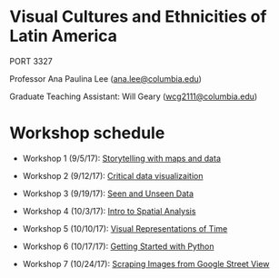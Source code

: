 # Visual Cultures and Ethnicities of Latin America

PORT 3327

Professor Ana Paulina Lee (ana.lee@columbia.edu)

Graduate Teaching Assistant: Will Geary (wcg2111@columbia.edu)

# Workshop schedule

- Workshop 1 (9/5/17): [Storytelling with maps and data](https://docs.google.com/a/columbia.edu/presentation/d/1byvQ3be9-HvHNU1984aPqAJAatCVodg0SBZgBlxi7Jc/edit?usp=sharing)

- Workshop 2 (9/12/17): [Critical data visualizaition](https://docs.google.com/a/columbia.edu/presentation/d/1aYUIGCkixFJ1WQ2I2p5goWrNb3jSGmmQ4-2wVCvihDA/edit?usp=sharing)

- Workshop 3 (9/19/17): [Seen and Unseen Data](https://docs.google.com/a/columbia.edu/presentation/d/1kL-6ccoGIEnkvvvCaxZPQewhmCYLv6c7uA3LoT6Spf8/edit?usp=sharing)

- Workshop 4 (10/3/17): [Intro to Spatial Analysis](https://docs.google.com/a/columbia.edu/presentation/d/1NbXchMPNaOqeRrebKAmIpkW5X5iplaFZtbbfdnzK96U/edit?usp=sharing)

- Workshop 5 (10/10/17): [Visual Representations of Time](https://docs.google.com/a/columbia.edu/presentation/d/13hccPeWn36Bvuciw-ZWg4oE5vZWPcIkme7zvSR0-FeQ/edit?usp=sharing)

- Workshop 6 (10/17/17): [Getting Started with Python](https://docs.google.com/a/columbia.edu/presentation/d/1AYydw8XOp8e-qgw9R1Fuwlk68F7Gzj_Lg08IuAzxJ-I/edit?usp=sharing)

- Workshop 7 (10/24/17): [Scraping Images from Google Street View](https://github.com/willgeary/VisualCulturesLatinAmerica/blob/master/notebooks/Scraping%20Images%20from%20Google%20Street%20View.ipynb)


